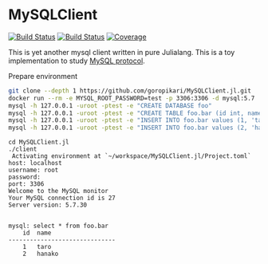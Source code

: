 # MySQLClient

[![Build Status](https://travis-ci.com/goropikari/MySQLClient.jl.svg?branch=master)](https://travis-ci.com/goropikari/MySQLClient.jl)
[![Build Status](https://ci.appveyor.com/api/projects/status/github/goropikari/MySQLClient.jl?svg=true)](https://ci.appveyor.com/project/goropikari/MySQLClient-jl)
[![Coverage](https://codecov.io/gh/goropikari/MySQLClient.jl/branch/master/graph/badge.svg)](https://codecov.io/gh/goropikari/MySQLClient.jl)

This is yet another mysql client written in pure Julialang.
This is a toy implementation to study [MySQL protocol](https://dev.mysql.com/doc/dev/mysql-server/8.0.12/PAGE_PROTOCOL.html).

Prepare environment
```bash
git clone --depth 1 https://github.com/goropikari/MySQLClient.jl.git
docker run --rm -e MYSQL_ROOT_PASSWORD=test -p 3306:3306 -d mysql:5.7
mysql -h 127.0.0.1 -uroot -ptest -e "CREATE DATABASE foo"
mysql -h 127.0.0.1 -uroot -ptest -e "CREATE TABLE foo.bar (id int, name varchar(10))"
mysql -h 127.0.0.1 -uroot -ptest -e "INSERT INTO foo.bar values (1, 'taro')"
mysql -h 127.0.0.1 -uroot -ptest -e "INSERT INTO foo.bar values (2, 'hanako')"
```

```
cd MySQLClient.jl
./client
 Activating environment at `~/workspace/MySQLClient.jl/Project.toml`
host: localhost
username: root
password:
port: 3306
Welcome to the MySQL monitor
Your MySQL connection id is 27
Server version: 5.7.30


mysql: select * from foo.bar
	id	name
------------------------------
	1	taro
	2	hanako
```
